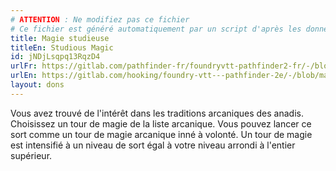 ```yaml
---
# ATTENTION : Ne modifiez pas ce fichier
# Ce fichier est généré automatiquement par un script d'après les données du module Foundry VTT officiel et de sa traduction
title: Magie studieuse
titleEn: Studious Magic
id: jNDjLsqpq13RqzD4
urlFr: https://gitlab.com/pathfinder-fr/foundryvtt-pathfinder2-fr/-/blob/master/data/feats/jNDjLsqpq13RqzD4.htm
urlEn: https://gitlab.com/hooking/foundry-vtt---pathfinder-2e/-/blob/master/packs/data/feats.db/studious-magic.json
layout: dons
---
```

Vous avez trouvé de l'intérêt dans les traditions arcaniques des anadis. Choisissez un tour de magie de la liste arcanique. Vous pouvez lancer ce sort comme un tour de magie arcanique inné à volonté. Un tour de magie est intensifié à un niveau de sort égal à votre niveau arrondi à l'entier supérieur.
